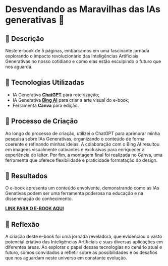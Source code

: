 # Desvendando as Maravilhas das IAs generativas 🌌

## 📒 Descrição
Neste e-book de 5 páginas, embarcamos em uma fascinante jornada explorando o impacto revolucionário das Inteligências Artificiais Generativas no nosso cotidiano e como elas estão esculpindo o futuro que nos aguarda.

## 🤖 Tecnologias Utilizadas
- IA Generativa **[ChatGPT](https://chat.openai.com)** para roteirização;
- IA Generativa **[Bing AI](https://www.bing.com/images/create?FORM=GENILP)** para criar a arte visual do e-book;
- Ferramenta **Canva** para edição.

## 🧐 Processo de Criação
Ao longo do processo de criação, utilizei o ChatGPT para aprimorar minha pesquisa sobre IAs Generativas, organizando o conteúdo de forma coerente e refinando minhas ideias. A colaboração com o Bing AI resultou em imagens visualmente cativantes e exclusivas para enriquecer a experiência do leitor. Por fim, a montagem final foi realizada no Canva, uma ferramenta que oferece flexibilidade e praticidade formatação do design.

## 🚀 Resultados
O e-book apresenta um conteúdo envolvente, demonstrando como as IAs Genativas podem ser uma ferramenta poderosa na educação e na disseminação do conhecimento.

**[LINK PARA O E-BOOK AQUI](https://drive.google.com/file/d/1p4nX3U6L3A_NhJAojp6fkj8LeicaAkW-/view?usp=sharing)**

## 💭 Reflexão
A criação deste e-book foi uma jornada reveladora, que evidenciou o vasto potencial criativo das Inteligências Artificiais e suas diversas aplicações em diferentes áreas. Ao explorar o papel dessas tecnologias no cenário atual e futuro, somos convidados a refletir sobre as possibilidades e os desafios que nos aguardam neste universo em constante evolução.
